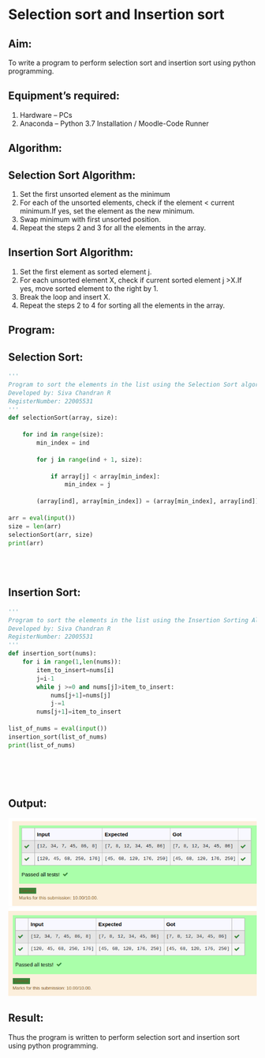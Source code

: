 # Selection sort and Insertion sort
## Aim:
To write a program to perform selection sort and insertion sort using python programming.
## Equipment’s required:
1.	Hardware – PCs
2.	Anaconda – Python 3.7 Installation / Moodle-Code Runner
## Algorithm:
## Selection Sort Algorithm:
1.	Set the first unsorted element as the minimum
2.	For each of the unsorted elements, check if the element < current minimum.If yes, set the element as the new minimum.
3.  Swap minimum with first unsorted position.
4.	Repeat the steps 2 and 3 for all the elements in the array.
## Insertion Sort Algorithm:
1.	Set the first element as sorted element j.
2.	For each unsorted element X, check if current sorted element j >X.If yes, move sorted element to the right by 1.
3.	Break the loop and insert X.
4.	Repeat the steps 2 to 4 for sorting all the elements in the array.
## Program:
## Selection Sort:

``` python
''' 
Program to sort the elements in the list using the Selection Sort algorithm.
Developed by: Siva Chandran R
RegisterNumber: 22005531
'''
def selectionSort(array, size):
    
    for ind in range(size):
        min_index = ind
 
        for j in range(ind + 1, size):
         
            if array[j] < array[min_index]:
                min_index = j
        
        (array[ind], array[min_index]) = (array[min_index], array[ind])
 
arr = eval(input())
size = len(arr)
selectionSort(arr, size)
print(arr)





```
## Insertion Sort:
```python
'''
Program to sort the elements in the list using the Insertion Sorting Algorithm.
Developed by: Siva Chandran R
RegisterNumber: 22005531
'''
def insertion_sort(nums):
    for i in range(1,len(nums)):
        item_to_insert=nums[i]
        j=i-1
        while j >=0 and nums[j]>item_to_insert:
            nums[j+1]=nums[j]
            j-=1
        nums[j+1]=item_to_insert
        
list_of_nums = eval(input())
insertion_sort(list_of_nums)
print(list_of_nums)






```

## Output:
![OUTPUT](out6.png)
![OUTPUT](out8.png)

## Result:
Thus the program is written to perform selection sort and insertion sort using python programming.
